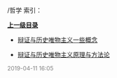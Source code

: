 /哲学 索引：


**[上一级目录](/index.md)**

- [辩证与历史唯物主义一些概念](/哲学/辩证与历史唯物主义一些概念.md)

- [辩证与历史唯物主义原理与方法论](/哲学/辩证与历史唯物主义原理与方法论.md)


<font size=2 color='grey'> 2019-04-11 16:05 </font>
